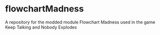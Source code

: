 # flowchartMadness
A repository for the modded module Flowchart Madness used in the game Keep Talking and Nobody Explodes
